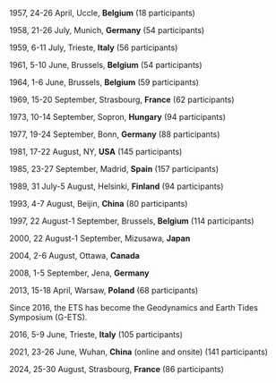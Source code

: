 1957, 24-26 April, Uccle, **Belgium** (18 participants)

1958, 21-26 July, Munich, **Germany** (54 participants)

1959, 6-11 July, Trieste, **Italy** (56 participants)

1961, 5-10 June, Brussels, **Belgium** (54 participants)

1964, 1-6 June, Brussels, **Belgium** (59 participants)

1969, 15-20 September, Strasbourg, **France** (62 participants)

1973, 10-14 September, Sopron, **Hungary** (94 participants)

1977, 19-24 September, Bonn, **Germany** (88 participants)

1981, 17-22 August, NY, **USA** (145 participants)

1985, 23-27 September, Madrid, **Spain** (157 participants)

1989, 31 July-5 August, Helsinki, **Finland** (94 participants)

1993, 4-7 August, Beijin, **China** (80 participants)

1997, 22 August-1 September, Brussels, **Belgium** (114 participants)

2000, 22 August-1 September, Mizusawa, **Japan**

2004, 2-6 August, Ottawa, **Canada**

2008, 1-5 September, Jena, **Germany**

2013, 15-18 April, Warsaw, **Poland** (68 participants)

Since 2016, the ETS has become the Geodynamics and Earth Tides Symposium (G-ETS).

2016, 5-9 June, Trieste, **Italy** (105 participants)

2021, 23-26 June, Wuhan, **China** (online and onsite) (141 participants)

2024, 25-30 August, Strasbourg, **France** (86 participants)
